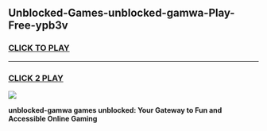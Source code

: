 
## Unblocked-Games-unblocked-gamwa-Play-Free-ypb3v
<h3>
<a href="https://premium76.site?title=unblocked-gamwa&ref=18A1">CLICK TO PLAY</a></h3>
<hr>

<h3>
<a href="https://premium76.site?title=unblocked-gamwa&ref=18A1">CLICK 2 PLAY</a>
  
</h3>

<a href="https://premium76.site?title=unblocked-gamwa&ref=18A1"><img src="https://clearcache.store/games.png"></a>


**unblocked-gamwa games unblocked: Your Gateway to Fun and Accessible Online Gaming**
